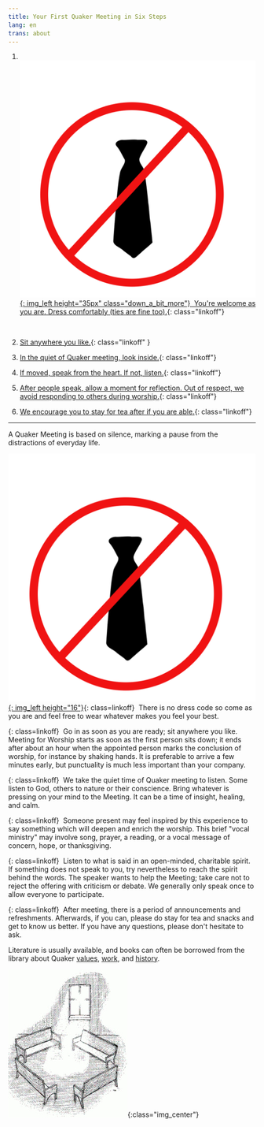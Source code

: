 ```yaml
---
title: Your First Quaker Meeting in Six Steps
lang: en
trans: about
---
```

1. &nbsp;[![](/assets/images/no-tie_color.png){: img_left height="35px" class="down_a_bit_more"} &nbsp;You're welcome as you are. Dress comfortably (ties are fine too).](#notie){: class="linkoff"} <span class="stanchor"><a name="notie-home"></a></span>
 <br>

2. [<i class="fas fa-chair fa-fw fa-2x down_a_bit_more" style="color: #4d1a00;"></i> Sit anywhere you like.](#chair){: class="linkoff" }<span class="stanchor"><a name="chair-home"></a></span>
  
1. [<i class="fas fa-search fa-fw fa-2x color-1-text down_a_bit_more"></i> In the quiet of Quaker meeting, look inside.](#look){: class="linkoff"}<span class="stanchor"><a name="look-home"> </a> </span>
  
1. [<i class="fas fa-hand-holding-heart fa-fw fa-2x down_a_bit_more heart"></i> If moved, speak from the heart. If not, listen.](#heart){: class="linkoff"}<span class="stanchor"><a name="heart-home"></a></span>

1. [<i class="far fa-pause-circle fa-fw fa-2x color-1-light-text down_a_bit_more"></i> After people speak, allow a moment for reflection. Out of respect, we avoid responding to others during worship.](#wait){: class="linkoff"}<span class="stanchor"><a name="wait-home"></a></span>

1. [<i class="fas fa-mug-hot fa-fw fa-2x color-1-dark-text"></i> We encourage you to stay for tea after if you are able.](#tea){: class="linkoff"} <span class="stanchor"><a name="tea-home"></a></span>

  
************

A Quaker Meeting is based on silence, marking a pause from the distractions of everyday life.

[![](/assets/images/no-tie_color.png){: img_left height="16"}](#notie-home){: class=linkoff}<span class="stanchor"><a name="notie"> </a></span> &nbsp;There is no dress code so come as you are and feel free to wear whatever makes you feel your best.

[<i class="fas fa-chair" style="color: #4d1a00;"></i>](#chair-home){: class=linkoff}<span class="stanchor"><a name="chair"></a></span> &nbsp;Go in as soon as you are ready; sit anywhere you like. Meeting for Worship starts as soon as the first person sits down; it ends after about an hour when the appointed person marks the conclusion of worship, for instance by shaking hands. It is preferable to arrive a few minutes early, but punctuality is much less important than your company.

[<i class="fas fa-search color-1-text"></i>](#look-home){: class=linkoff}<span class="stanchor"><a name="look"> </a></span> &nbsp;We take the quiet time of Quaker meeting to listen. Some listen to God, others to nature or their conscience. Bring whatever is pressing on your mind to the Meeting. It can be a time of insight, healing, and calm.

[<i class="fas fa-hand-holding-heart" style="color: crimson"></i>](#heart-home){: class=linkoff}<span class="stanchor"><a name="heart"> </a></span> &nbsp;Someone present may feel inspired by this experience to say something which will deepen and enrich the worship. This brief "vocal ministry" may involve song, prayer, a reading, or a vocal message of concern, hope, or thanksgiving.

[<i class="far fa-pause-circle color-1-light-text"></i>](#wait-home){: class=linkoff}<span class="stanchor"><a name="wait"> </a></span> &nbsp;Listen to what is said in an open-minded, charitable spirit. If something does not speak to you, try nevertheless to reach the spirit behind the words. The speaker wants to help the Meeting; take care not to reject the offering with criticism or debate. We generally only speak once to allow everyone to participate.

[<i class="fas fa-mug-hot color-1-dark-text"></i>](#tea-home){: class=linkoff}<span class="stanchor"><a name="tea"></a></span> &nbsp;After meeting, there is a period of announcements and refreshments. Afterwards, if you can, please do stay for tea and snacks and get to know us better. If you have any questions, please don't hesitate to ask.

<i class="fas fa-book-reader color-1-text"></i> Literature is usually available, and books can often be borrowed from the library about Quaker [values](/intro), [work](/testimonies), and [history](/links_history).

![](/assets/images/benches.jpg){:class="img_center"}
